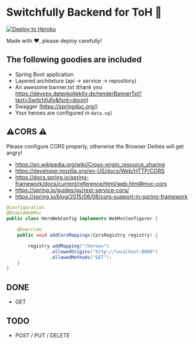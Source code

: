 # Switchfully Backend for ToH 🦸
[![Deploy to Heroku](https://www.herokucdn.com/deploy/button.png)](https://heroku.com/deploy)

Made with ❤️, please deploy carefully! 

## The following goodies are included
* Spring Boot application
* Layered architeture (api -> service -> repository)
* An awesome banner.txt (thank you https://devops.datenkollektiv.de/renderBannerTxt?text=Switchfully&font=doom)
* Swagger (https://springdoc.org/)
* Your heroes are configured in `data.sql`

## ⚠️CORS ⚠️
Please configure CORS properly, otherwise the Browser Deities will get angry! 
* https://en.wikipedia.org/wiki/Cross-origin_resource_sharing
* https://developer.mozilla.org/en-US/docs/Web/HTTP/CORS
* https://docs.spring.io/spring-framework/docs/current/reference/html/web.html#mvc-cors
* https://spring.io/guides/gs/rest-service-cors/
* https://spring.io/blog/2015/06/08/cors-support-in-spring-framework

```java
@Configuration
@EnableWebMvc
public class HeroWebConfig implements WebMvcConfigurer {

    @Override
    public void addCorsMappings(CorsRegistry registry) {

        registry.addMapping("/heroes")
                .allowedOrigins("http://localhost:8080")
                .allowedMethods("GET");
    }
}
```

## DONE
* GET

## TODO
* POST / PUT / DELETE